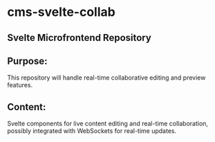 # cms-svelte-collab

## Svelte Microfrontend Repository
## Purpose: 
This repository will handle real-time collaborative editing and preview features.  
## Content: 
Svelte components for live content editing and real-time collaboration, possibly integrated with WebSockets for real-time updates.
